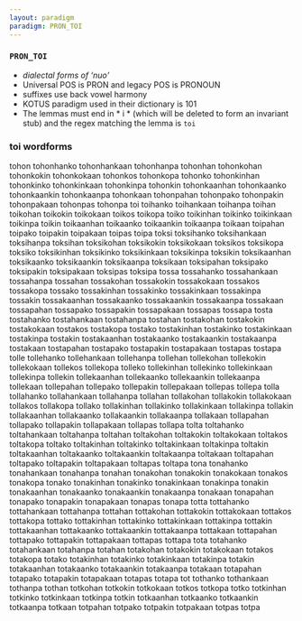 ```yaml
---
layout: paradigm
paradigm: PRON_TOI
---
```

### ` PRON_TOI `

* _dialectal forms of ‘nuo’_
* Universal POS is PRON and legacy POS is PRONOUN
* suffixes use back vowel harmony
* KOTUS paradigm used in their dictionary is 101
* The lemmas must end in * i * (which will be deleted to form an invariant stub) and the regex matching the lemma is ` toi `

### toi wordforms

tohon
tohonhanko
tohonhankaan
tohonhanpa
tohonhan
tohonkohan
tohonkokin
tohonkokaan
tohonkos
tohonkopa
tohonko
tohonkinhan
tohonkinko
tohonkinkaan
tohonkinpa
tohonkin
tohonkaanhan
tohonkaanko
tohonkaankin
tohonkaanpa
tohonkaan
tohonpahan
tohonpako
tohonpakin
tohonpakaan
tohonpas
tohonpa
toi
toihanko
toihankaan
toihanpa
toihan
toikohan
toikokin
toikokaan
toikos
toikopa
toiko
toikinhan
toikinko
toikinkaan
toikinpa
toikin
toikaanhan
toikaanko
toikaankin
toikaanpa
toikaan
toipahan
toipako
toipakin
toipakaan
toipas
toipa
toksi
toksihanko
toksihankaan
toksihanpa
toksihan
toksikohan
toksikokin
toksikokaan
toksikos
toksikopa
toksiko
toksikinhan
toksikinko
toksikinkaan
toksikinpa
toksikin
toksikaanhan
toksikaanko
toksikaankin
toksikaanpa
toksikaan
toksipahan
toksipako
toksipakin
toksipakaan
toksipas
toksipa
tossa
tossahanko
tossahankaan
tossahanpa
tossahan
tossakohan
tossakokin
tossakokaan
tossakos
tossakopa
tossako
tossakinhan
tossakinko
tossakinkaan
tossakinpa
tossakin
tossakaanhan
tossakaanko
tossakaankin
tossakaanpa
tossakaan
tossapahan
tossapako
tossapakin
tossapakaan
tossapas
tossapa
tosta
tostahanko
tostahankaan
tostahanpa
tostahan
tostakohan
tostakokin
tostakokaan
tostakos
tostakopa
tostako
tostakinhan
tostakinko
tostakinkaan
tostakinpa
tostakin
tostakaanhan
tostakaanko
tostakaankin
tostakaanpa
tostakaan
tostapahan
tostapako
tostapakin
tostapakaan
tostapas
tostapa
tolle
tollehanko
tollehankaan
tollehanpa
tollehan
tollekohan
tollekokin
tollekokaan
tollekos
tollekopa
tolleko
tollekinhan
tollekinko
tollekinkaan
tollekinpa
tollekin
tollekaanhan
tollekaanko
tollekaankin
tollekaanpa
tollekaan
tollepahan
tollepako
tollepakin
tollepakaan
tollepas
tollepa
tolla
tollahanko
tollahankaan
tollahanpa
tollahan
tollakohan
tollakokin
tollakokaan
tollakos
tollakopa
tollako
tollakinhan
tollakinko
tollakinkaan
tollakinpa
tollakin
tollakaanhan
tollakaanko
tollakaankin
tollakaanpa
tollakaan
tollapahan
tollapako
tollapakin
tollapakaan
tollapas
tollapa
tolta
toltahanko
toltahankaan
toltahanpa
toltahan
toltakohan
toltakokin
toltakokaan
toltakos
toltakopa
toltako
toltakinhan
toltakinko
toltakinkaan
toltakinpa
toltakin
toltakaanhan
toltakaanko
toltakaankin
toltakaanpa
toltakaan
toltapahan
toltapako
toltapakin
toltapakaan
toltapas
toltapa
tona
tonahanko
tonahankaan
tonahanpa
tonahan
tonakohan
tonakokin
tonakokaan
tonakos
tonakopa
tonako
tonakinhan
tonakinko
tonakinkaan
tonakinpa
tonakin
tonakaanhan
tonakaanko
tonakaankin
tonakaanpa
tonakaan
tonapahan
tonapako
tonapakin
tonapakaan
tonapas
tonapa
totta
tottahanko
tottahankaan
tottahanpa
tottahan
tottakohan
tottakokin
tottakokaan
tottakos
tottakopa
tottako
tottakinhan
tottakinko
tottakinkaan
tottakinpa
tottakin
tottakaanhan
tottakaanko
tottakaankin
tottakaanpa
tottakaan
tottapahan
tottapako
tottapakin
tottapakaan
tottapas
tottapa
tota
totahanko
totahankaan
totahanpa
totahan
totakohan
totakokin
totakokaan
totakos
totakopa
totako
totakinhan
totakinko
totakinkaan
totakinpa
totakin
totakaanhan
totakaanko
totakaankin
totakaanpa
totakaan
totapahan
totapako
totapakin
totapakaan
totapas
totapa
tot
tothanko
tothankaan
tothanpa
tothan
totkohan
totkokin
totkokaan
totkos
totkopa
totko
totkinhan
totkinko
totkinkaan
totkinpa
totkin
totkaanhan
totkaanko
totkaankin
totkaanpa
totkaan
totpahan
totpako
totpakin
totpakaan
totpas
totpa

